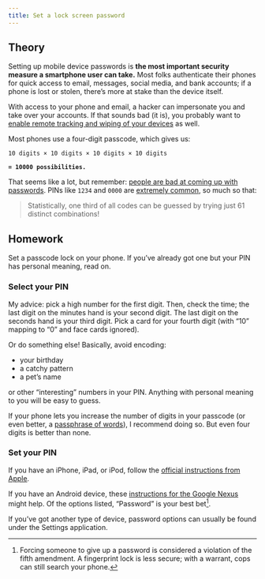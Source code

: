 ```yaml
---
title: Set a lock screen password
---
```


## Theory

Setting up mobile device passwords is **the most important security measure a smartphone user can take.** Most folks
authenticate their phones for quick access to email, messages, social media, and bank accounts; if a phone is lost or
stolen, there’s more at stake than the device itself.

With access to your phone and email, a hacker can impersonate you and take over your accounts. If that sounds bad (it
is), you probably want to [enable remote tracking and wiping of your devices][Day 11] as well.

Most phones use a four-digit passcode, which gives us:

`10 digits × 10 digits × 10 digits × 10 digits`

**`= 10000 possibilities.`**

That seems like a lot, but remember: [people are bad at coming up with passwords][Day 1]. PINs like `1234` and `0000`
are [extremely common][PIN analysis], so much so that:

> Statistically, one third of all codes can be guessed by trying just 61 distinct combinations!

## Homework

Set a passcode lock on your phone. If you’ve already got one but your PIN has personal meaning, read on.

### Select your PIN

My advice: pick a high number for the first digit. Then, check the time; the last digit on the minutes hand is your
second digit. The last digit on the seconds hand is your third digit. Pick a card for your fourth digit (with “10”
mapping to “0” and face cards ignored).

Or do something else! Basically, avoid encoding:

- your birthday
- a catchy pattern
- a pet’s name

or other “interesting” numbers in your PIN. Anything with personal meaning to you will be easy to guess.

If your phone lets you increase the number of digits in your passcode (or even better, a [passphrase of words][Day 1]),
I recommend doing so. But even four digits is better than none.

### Set your PIN

If you have an iPhone, iPad, or iPod, follow the [official instructions from Apple][Apple].

If you have an Android device, these [instructions for the Google Nexus][Google] might help. Of the options listed,
“Password” is your best bet[^1].

If you’ve got another type of device, password options can usually be found under the Settings application.

[Day 1]: /2016/1/
[PIN analysis]: http://www.datagenetics.com/blog/september32012/
[Day 11]: /2016/11/
[Google]: https://support.google.com/nexus/answer/2819522
[Apple]: https://support.apple.com/en-ca/HT204060

[^1]: Forcing someone to give up a password is considered a violation of the fifth amendment. A fingerprint lock is less
      secure; with a warrant, cops can still search your phone.
